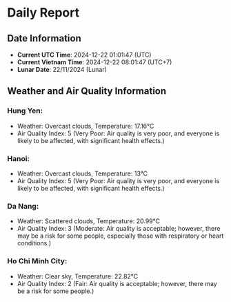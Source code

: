 # Daily Report
## Date Information
- **Current UTC Time**: 2024-12-22 01:01:47 (UTC)
- **Current Vietnam Time**: 2024-12-22 08:01:47 (UTC+7)
- **Lunar Date**: 22/11/2024 (Lunar)

## Weather and Air Quality Information

### Hung Yen:
- Weather: Overcast clouds, Temperature: 17.16°C
- Air Quality Index: 5 (Very Poor: Air quality is very poor, and everyone is likely to be affected, with significant health effects.)

### Hanoi:
- Weather: Overcast clouds, Temperature: 13°C
- Air Quality Index: 5 (Very Poor: Air quality is very poor, and everyone is likely to be affected, with significant health effects.)

### Da Nang:
- Weather: Scattered clouds, Temperature: 20.99°C
- Air Quality Index: 3 (Moderate: Air quality is acceptable; however, there may be a risk for some people, especially those with respiratory or heart conditions.)

### Ho Chi Minh City:
- Weather: Clear sky, Temperature: 22.82°C
- Air Quality Index: 2 (Fair: Air quality is acceptable; however, there may be a risk for some people.)
